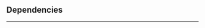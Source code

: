 Dependencies
------------
------------
<!--
Getting Started
  RequireJS and dependencies
  MakeEventedMethod, AOP hooks
  Importance of mixin order
  Basics
    Create a simple Model with mixins
    Create a simple View with mixins
  Application
    Create a layout
    Create a routes file
    Create a controller
    Wire it all up
  Provided interfaces
  Creating custom mixins
-->

